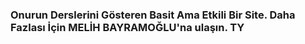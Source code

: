 ### Onurun Derslerini Gösteren Basit Ama Etkili Bir Site. Daha Fazlası İçin MELİH BAYRAMOĞLU'na ulaşın. TY
